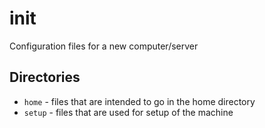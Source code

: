 # init

Configuration files for a new computer/server

## Directories

- `home` - files that are intended to go in the home directory
- `setup` - files that are used for setup of the machine
